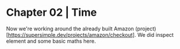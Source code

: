 # Chapter 02 | Time 

Now we're working around the already built Amazon (project)[https://supersimple.dev/projects/amazon/checkout]. We did inspect element and some basic maths here.

